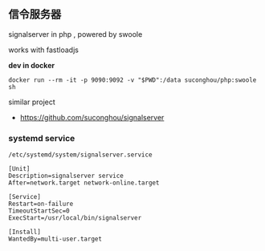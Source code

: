 ## 信令服务器

signalserver in php , powered by swoole

works with fastloadjs

**dev in docker** 

```
docker run --rm -it -p 9090:9092 -v "$PWD":/data suconghou/php:swoole sh  
```

similar project

- https://github.com/suconghou/signalserver

### systemd service

`/etc/systemd/system/signalserver.service`
```
[Unit]
Description=signalserver service
After=network.target network-online.target

[Service]
Restart=on-failure
TimeoutStartSec=0
ExecStart=/usr/local/bin/signalserver

[Install]
WantedBy=multi-user.target

```